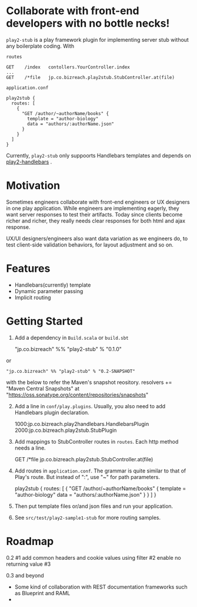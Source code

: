 Collaborate with front-end developers with no bottle necks!
================

`play2-stub` is a play framework plugin for implementing server stub without any boilerplate coding. With   

`routes`

    GET    /index   contollers.YourController.index
    ...
    GET    /*file   jp.co.bizreach.play2stub.StubController.at(file)


`application.conf`

    play2stub {
      routes: [
        {
          "GET /author/~authorName/books" {
            template = "author-biology"
            data = "authors/:authorName.json"
          }
        }
      ]
    }
    
Currently, `play2-stub` only suppoorts Handlebars templates and depends on [play2-handlebars](https://github.com/bizreach/play2-handlebars) .

Motivation
=====
Sometimes engineers collaborate with front-end engineers or UX designers in one play application. While engineers are implementing eagerly, they want server responses to test their artifacts. Today since clients become richer and richer, they really needs clear responses for both html and ajax response. 
 
UX/UI designers/engineers also want data variation as we engineers do, to test client-side validation behaviors, for layout adjustment and so on. 


Features
=====
- Handlebars(currently) template 
- Dynamic parameter passing
- Implicit routing


Getting Started
=====
1. Add a dependency in `Build.scala` or `build.sbt`

    "jp.co.bizreach" %% "play2-stub" % "0.1.0"

  or

    "jp.co.bizreach" %% "play2-stub" % "0.2-SNAPSHOT"

  with the below to refer the Maven's snapshot reository. 
    resolvers +=
      "Maven Central Snapshots" at "https://oss.sonatype.org/content/repositories/snapshots"


2. Add a line in `conf/play.plugins`. Usually, you also need to add Handlebars plugin declaration.

    1000:jp.co.bizreach.play2handlebars.HandlebarsPlugin
    2000:jp.co.bizreach.play2stub.StubPlugin

3. Add mappings to StubController routes in `routes`. Each http method needs a line. 
 
    GET     /*file         jp.co.bizreach.play2stub.StubController.at(file)


4. Add routes in `application.conf`. The grammar is quite similar to that of Play's route. But instead of ":", use "~" for path parameters.

    play2stub {
      routes: [
        {
          "GET /author/~authorName/books" {
            template = "author-biology"
            data = "authors/:authorName.json"
          }
        }
      ]
    }


5. Then put template files or/and json files and run your application.
 
6. See `src/test/play2-sample1-stub` for more routing samples.


Roadmap
=====
0.2
#1 add common headers and cookie values using filter
#2 enable no returning value
#3

0.3 and beyond
- Some kind of collaboration with REST documentation frameworks such as Blueprint and RAML
- 
